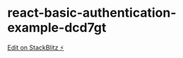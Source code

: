 # react-basic-authentication-example-dcd7gt

[Edit on StackBlitz ⚡️](https://stackblitz.com/edit/react-basic-authentication-example-dcd7gt)